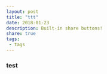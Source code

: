 ```yaml
---
layout: post
title: "ttt"
date: 2018-01-23 
description: Built-in share buttons!
share: true
tags:
 - tags
---
```


### test